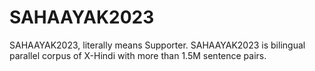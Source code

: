 # SAHAAYAK2023
SAHAAYAK2023, literally means Supporter. SAHAAYAK2023 is bilingual parallel corpus of X-Hindi with more than 1.5M sentence pairs.
